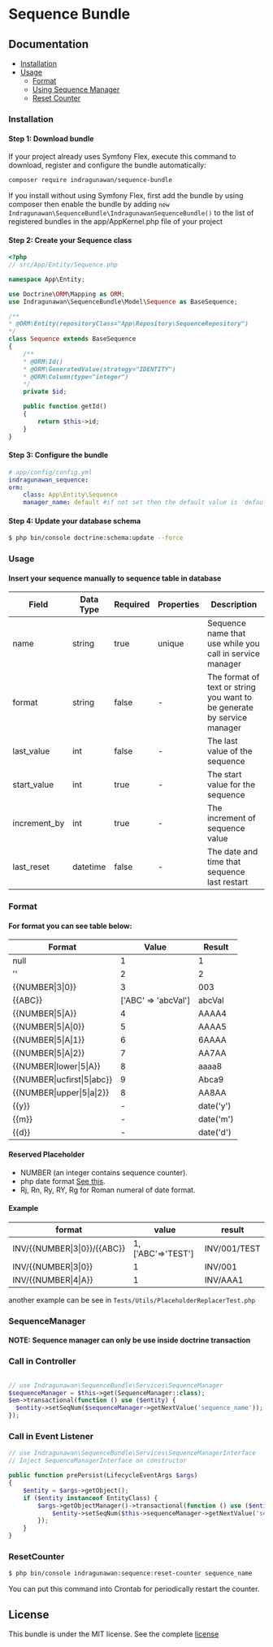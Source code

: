 # Sequence Bundle

## Documentation
* [Installation](#installation)
* [Usage](#usage)
  - [Format](#format)
  - [Using Sequence Manager](#SequenceManager)
  - [Reset Counter](#ResetCounter)

### Installation
#### Step 1: Download bundle
If your project already uses Symfony Flex, execute this command to download, register and configure the bundle automatically:

```bash
composer require indragunawan/sequence-bundle
```

If you install without using Symfony Flex, first add the bundle by using composer then enable the bundle by adding `new Indragunawan\SequenceBundle\IndragunawanSequenceBundle()` to the list of registered bundles in the app/AppKernel.php file of your project

#### Step 2: Create your Sequence class

```php
<?php
// src/App/Entity/Sequence.php

namespace App\Entity;

use Doctrine\ORM\Mapping as ORM;
use Indragunawan\SequenceBundle\Model\Sequence as BaseSequence;

/**
* @ORM\Entity(repositoryClass="App\Repository\SequenceRepository")
*/
class Sequence extends BaseSequence
{
    /**
    * @ORM\Id()
    * @ORM\GeneratedValue(strategy="IDENTITY")
    * @ORM\Column(type="integer")
    */
    private $id;

    public function getId()
    {
        return $this->id;
    }
}
```

#### Step 3: Configure the bundle

```yaml
# app/config/config.yml
indragunawan_sequence:
orm:
    class: App\Entity\Sequence
    manager_name: default #if not set then the default value is 'default'
```

#### Step 4: Update your database schema

```bash
$ php bin/console doctrine:schema:update --force
```

### Usage

#### Insert your sequence manually to sequence table in database

| Field | Data Type | Required | Properties | Description |
| ----- | --------- | -------- | ---------- | ----------- |
| name | string | true | unique | Sequence name that use while you call in service manager |
| format | string | false | - | The format of text or string you want to be generate by service manager |
| last_value | int | false | - | The last value of the sequence |
| start_value | int | true | - | The start value for the sequence |
| increment_by | int | true | - | The increment of sequence value |
| last_reset | datetime | false | - | The date and time that sequence last restart |

### Format
#### For format you can see table below:

| Format | Value | Result |
| ------ | ------ | --- |
| null | 1 | 1 |
| '' | 2 | 2 |
| {{NUMBER\|3\|0}} | 3 | 003 |
| {{ABC}} | ['ABC' => 'abcVal'] | abcVal |
| {{NUMBER\|5\|A}} | 4 | AAAA4 |
| {{NUMBER\|5\|A\|0}} | 5 | AAAA5 |
| {{NUMBER\|5\|A\|1}} | 6 | 6AAAA |
| {{NUMBER\|5\|A\|2}} | 7 | AA7AA |
| {{NUMBER\|lower\|5\|A}} | 8 | aaaa8 |
| {{NUMBER\|ucfirst\|5\|abc}} | 9 | Abca9 |
| {{NUMBER\|upper\|5\|a\|2}} | 8 | AA8AA |
| {{y}} | - | date('y') |
| {{m}} | - | date('m') |
| {{d}} | - | date('d') |

#### Reserved Placeholder
* NUMBER (an integer contains sequence counter).
* php date format [See this](http://php.net/manual/en/function.date.php).
* Rj, Rn, Ry, RY, Rg for Roman numeral of date format.

#### Example

| format | value | result |
| --- | --- | --- |
| INV/{{NUMBER\|3\|0}}/{{ABC}} | 1, ['ABC'=>'TEST'] | INV/001/TEST |
| INV/{{NUMBER\|3\|0}} | 1 | INV/001 |
| INV/{{NUMBER\|4\|A}} | 1 | INV/AAA1 |

another example can be see in ``Tests/Utils/PlaceholderReplacerTest.php``

### SequenceManager

#### NOTE: Sequence manager can only be use inside doctrine transaction

### Call in Controller
```php

// use Indragunawan\SequenceBundle\Services\SequenceManager
$sequenceManager = $this->get(SequenceManager::class);
$em->transactional(function () use ($entity) {
  $entity->setSeqNum($sequenceManager->getNextValue('sequence_name'));
});
```

### Call in Event Listener
```php
// use Indragunawan\SequenceBundle\Services\SequenceManagerInterface
// Inject SequenceManagerInterface on constructor

public function prePersist(LifecycleEventArgs $args)
{
    $entity = $args->getObject();
    if ($entity instanceof EntityClass) {
        $args->getObjectManager()->transactional(function () use ($entity) {
            $entity->setSeqNum($this->sequenceManager->getNextValue('sequence_name'));
        });
    }
}
```

### ResetCounter
```bash
$ php bin/console indragunawan:sequence:reset-counter sequence_name
```
You can put this command into Crontab for periodically restart the counter.

## License
This bundle is under the MIT license. See the complete [license](LICENSE)
